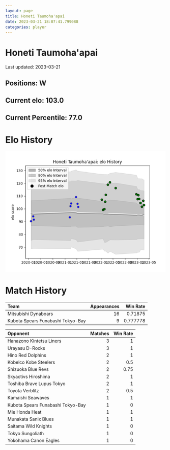 ```yaml
---  
layout: page  
title: Honeti Taumoha'apai  
date: 2023-03-21 18:07:41.799088  
categories: player  
---
```

# Honeti Taumoha'apai


Last updated: 2023-03-21
## Positions: W

## Current elo: 103.0

## Current Percentile: 77.0

# Elo History


![elo history](history_HonetiTaumoha'apai.png)
# Match History


| Team                              |   Appearances |   Win Rate |
|:----------------------------------|--------------:|-----------:|
| Mitsubishi Dynaboars              |            16 |   0.71875  |
| Kubota Spears Funabashi Tokyo-Bay |             9 |   0.777778 |

| Opponent                          |   Matches |   Win Rate |
|:----------------------------------|----------:|-----------:|
| Hanazono Kintetsu Liners          |         3 |       1    |
| Urayasu D-Rocks                   |         3 |       1    |
| Hino Red Dolphins                 |         2 |       1    |
| Kobelco Kobe Steelers             |         2 |       0.5  |
| Shizuoka Blue Revs                |         2 |       0.75 |
| Skyactivs Hiroshima               |         2 |       1    |
| Toshiba Brave Lupus Tokyo         |         2 |       1    |
| Toyota Verblitz                   |         2 |       0.5  |
| Kamaishi Seawaves                 |         1 |       1    |
| Kubota Spears Funabashi Tokyo-Bay |         1 |       0    |
| Mie Honda Heat                    |         1 |       1    |
| Munakata Sanix Blues              |         1 |       1    |
| Saitama Wild Knights              |         1 |       0    |
| Tokyo Sungoliath                  |         1 |       0    |
| Yokohama Canon Eagles             |         1 |       0    |